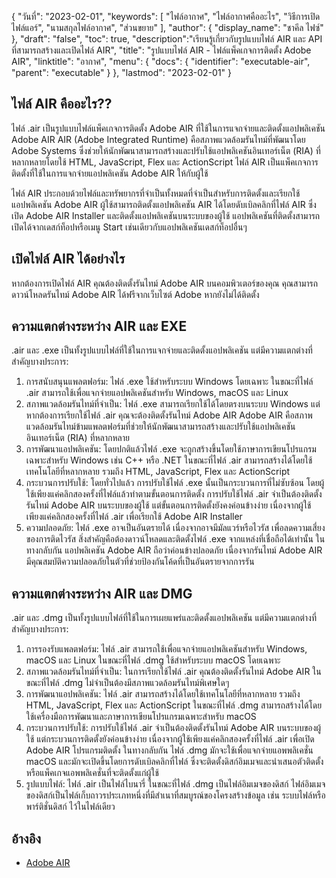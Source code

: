 {
"วันที่": "2023-02-01",
  "keywords": [
"ไฟล์อากาศ",
"ไฟล์อากาศคืออะไร",
"วิธีการเปิดไฟล์แอร์",
"นามสกุลไฟล์อากาศ",
"ส่วนขยาย"
],
  "author": {
"display_name": "ชาคีล ไฟซ์"
},
"draft": "false",
"toc": true,
  "description":"เรียนรู้เกี่ยวกับรูปแบบไฟล์ AIR และ API ที่สามารถสร้างและเปิดไฟล์ AIR",
"title": "รูปแบบไฟล์ AIR - ไฟล์แพ็คเกจการติดตั้ง Adobe AIR",
"linktitle": "อากาศ",
  "menu": {
    "docs": {
      "identifier": "executable-air",
      "parent": "executable"
}
},
"lastmod": "2023-02-01"
}

## ไฟล์ AIR คืออะไร??

ไฟล์ .air เป็นรูปแบบไฟล์แพ็คเกจการติดตั้ง Adobe AIR ที่ใช้ในการแจกจ่ายและติดตั้งแอปพลิเคชัน Adobe AIR AIR (Adobe Integrated Runtime) คือสภาพแวดล้อมรันไทม์ที่พัฒนาโดย Adobe Systems ซึ่งช่วยให้นักพัฒนาสามารถสร้างและปรับใช้แอปพลิเคชันอินเทอร์เน็ต (RIA) ที่หลากหลายโดยใช้ HTML, JavaScript, Flex และ ActionScript ไฟล์ AIR เป็นแพ็คเกจการติดตั้งที่ใช้ในการแจกจ่ายแอปพลิเคชัน Adobe AIR ให้กับผู้ใช้

ไฟล์ AIR ประกอบด้วยไฟล์และทรัพยากรที่จำเป็นทั้งหมดที่จำเป็นสำหรับการติดตั้งและเรียกใช้แอปพลิเคชัน Adobe AIR ผู้ใช้สามารถติดตั้งแอปพลิเคชัน AIR ได้โดยดับเบิลคลิกที่ไฟล์ AIR ซึ่งเปิด Adobe AIR Installer และติดตั้งแอปพลิเคชันบนระบบของผู้ใช้ แอปพลิเคชันที่ติดตั้งสามารถเปิดได้จากเดสก์ท็อปหรือเมนู Start เช่นเดียวกับแอปพลิเคชันเดสก์ท็อปอื่นๆ

## เปิดไฟล์ AIR ได้อย่างไร

หากต้องการเปิดไฟล์ AIR คุณต้องติดตั้งรันไทม์ Adobe AIR บนคอมพิวเตอร์ของคุณ คุณสามารถดาวน์โหลดรันไทม์ Adobe AIR ได้ฟรีจากเว็บไซต์ Adobe หากยังไม่ได้ติดตั้ง

## ความแตกต่างระหว่าง AIR และ EXE

.air และ .exe เป็นทั้งรูปแบบไฟล์ที่ใช้ในการแจกจ่ายและติดตั้งแอปพลิเคชัน แต่มีความแตกต่างที่สำคัญบางประการ:

1. การสนับสนุนแพลตฟอร์ม: ไฟล์ .exe ใช้สำหรับระบบ Windows โดยเฉพาะ ในขณะที่ไฟล์ .air สามารถใช้เพื่อแจกจ่ายแอปพลิเคชันสำหรับ Windows, macOS และ Linux
2. สภาพแวดล้อมรันไทม์ที่จำเป็น: ไฟล์ .exe สามารถเรียกใช้ได้โดยตรงบนระบบ Windows แต่หากต้องการเรียกใช้ไฟล์ .air คุณจะต้องติดตั้งรันไทม์ Adobe AIR Adobe AIR คือสภาพแวดล้อมรันไทม์ข้ามแพลตฟอร์มที่ช่วยให้นักพัฒนาสามารถสร้างและปรับใช้แอปพลิเคชันอินเทอร์เน็ต (RIA) ที่หลากหลาย
3. การพัฒนาแอปพลิเคชัน: โดยปกติแล้วไฟล์ .exe จะถูกสร้างขึ้นโดยใช้ภาษาการเขียนโปรแกรมเฉพาะสำหรับ Windows เช่น C++ หรือ .NET ในขณะที่ไฟล์ .air สามารถสร้างได้โดยใช้เทคโนโลยีที่หลากหลาย รวมถึง HTML, JavaScript, Flex และ ActionScript
4. กระบวนการปรับใช้: โดยทั่วไปแล้ว การปรับใช้ไฟล์ .exe นั้นเป็นกระบวนการที่ไม่ซับซ้อน โดยผู้ใช้เพียงแค่คลิกสองครั้งที่ไฟล์แล้วทำตามขั้นตอนการติดตั้ง การปรับใช้ไฟล์ .air จำเป็นต้องติดตั้งรันไทม์ Adobe AIR บนระบบของผู้ใช้ แต่ขั้นตอนการติดตั้งยังคงค่อนข้างง่าย เนื่องจากผู้ใช้เพียงแค่คลิกสองครั้งที่ไฟล์ .air เพื่อเรียกใช้ Adobe AIR Installer
5. ความปลอดภัย: ไฟล์ .exe อาจเป็นอันตรายได้ เนื่องจากอาจมีมัลแวร์หรือไวรัส เพื่อลดความเสี่ยงของการติดไวรัส สิ่งสำคัญคือต้องดาวน์โหลดและติดตั้งไฟล์ .exe จากแหล่งที่เชื่อถือได้เท่านั้น ในทางกลับกัน แอปพลิเคชัน Adobe AIR ถือว่าค่อนข้างปลอดภัย เนื่องจากรันไทม์ Adobe AIR มีคุณสมบัติความปลอดภัยในตัวที่ช่วยป้องกันโค้ดที่เป็นอันตรายจากการรัน

## ความแตกต่างระหว่าง AIR และ DMG

.air และ .dmg เป็นทั้งรูปแบบไฟล์ที่ใช้ในการเผยแพร่และติดตั้งแอปพลิเคชัน แต่มีความแตกต่างที่สำคัญบางประการ:

1. การรองรับแพลตฟอร์ม: ไฟล์ .air สามารถใช้เพื่อแจกจ่ายแอปพลิเคชันสำหรับ Windows, macOS และ Linux ในขณะที่ไฟล์ .dmg ใช้สำหรับระบบ macOS โดยเฉพาะ
2. สภาพแวดล้อมรันไทม์ที่จำเป็น: ในการเรียกใช้ไฟล์ .air คุณต้องติดตั้งรันไทม์ Adobe AIR ในขณะที่ไฟล์ .dmg ไม่จำเป็นต้องมีสภาพแวดล้อมรันไทม์พิเศษใดๆ
3. การพัฒนาแอปพลิเคชัน: ไฟล์ .air สามารถสร้างได้โดยใช้เทคโนโลยีที่หลากหลาย รวมถึง HTML, JavaScript, Flex และ ActionScript ในขณะที่ไฟล์ .dmg สามารถสร้างได้โดยใช้เครื่องมือการพัฒนาและภาษาการเขียนโปรแกรมเฉพาะสำหรับ macOS
4. กระบวนการปรับใช้: การปรับใช้ไฟล์ .air จำเป็นต้องติดตั้งรันไทม์ Adobe AIR บนระบบของผู้ใช้ แต่กระบวนการติดตั้งยังค่อนข้างง่าย เนื่องจากผู้ใช้เพียงแค่คลิกสองครั้งที่ไฟล์ .air เพื่อเปิด Adobe AIR โปรแกรมติดตั้ง ในทางกลับกัน ไฟล์ .dmg มักจะใช้เพื่อแจกจ่ายแอพพลิเคชั่น macOS และมักจะเปิดขึ้นโดยการดับเบิลคลิกที่ไฟล์ ซึ่งจะติดตั้งดิสก์อิมเมจและนำเสนอตัวติดตั้งหรือแพ็คเกจแอพพลิเคชั่นที่จะติดตั้งแก่ผู้ใช้
5. รูปแบบไฟล์: ไฟล์ .air เป็นไฟล์ไบนารี่ ในขณะที่ไฟล์ .dmg เป็นไฟล์อิมเมจของดิสก์ ไฟล์อิมเมจของดิสก์เป็นไฟล์เก็บถาวรประเภทหนึ่งที่มีสำเนาที่สมบูรณ์ของโครงสร้างข้อมูล เช่น ระบบไฟล์หรือพาร์ติชั่นดิสก์ ไว้ในไฟล์เดียว

## อ้างอิง
* [Adobe AIR](https://en.wikipedia.org/wiki/Adobe_AIR)

